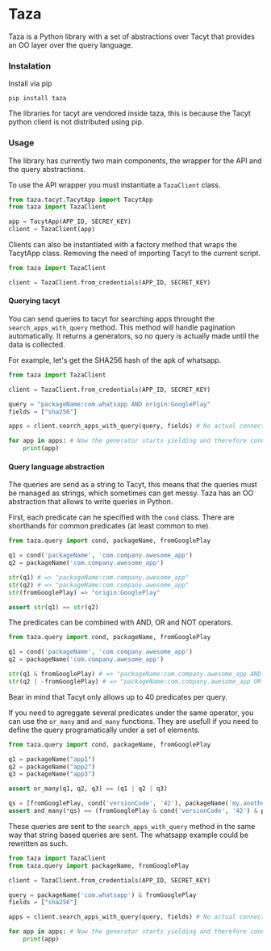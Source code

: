 Taza
=====

Taza is a Python library with a set of abstractions over Tacyt that provides an OO layer over the query language.

### Instalation

Install via pip

    pip install taza
	
The libraries for tacyt are vendored inside taza, this is because the Tacyt python client is not distributed using pip.
	
### Usage

The library has currently two main components, the wrapper for the API and the query abstractions.

To use the API wrapper you must instantiate a `TazaClient` class.

```python
from taza.tacyt.TacytApp import TacytApp
from taza import TazaClient

app = TacytApp(APP_ID, SECREY_KEY)
client = TazaClient(app)
```

Clients can also be instantiated with a factory method that wraps the TacytApp class. Removing the need of importing Tacyt to the current script.

```python
from taza import TazaClient

client = TazaClient.from_credentials(APP_ID, SECRET_KEY)
```

#### Querying tacyt

You can send queries to tacyt for searching apps throught the `search_apps_with_query` method. This method will handle pagination automatically. It returns a generators, so no query is actually made until the data is collected.

For example, let's get the SHA256 hash of the apk of whatsapp.

```python
from taza import TazaClient

client = TazaClient.from_credentials(APP_ID, SECRET_KEY)

query = "packageName:com.whatsapp AND origin:GooglePlay"
fields = ["sha256"]

apps = client.search_apps_with_query(query, fields) # No actual connection to Tacyt done here.

for app in apps: # Now the generator starts yielding and therefore connecting to Tacyt.
	print(app)
```

#### Query language abstraction

The queries are send as a string to Tacyt, this means that the queries must be managed as strings, which sometimes can get messy. Taza has an OO abstraction that allows to write queries in Python.

First, each predicate can he specified with the `cond` class. There are shorthands for common predicates (at least common to me).

```python
from taza.query import cond, packageName, fromGooglePlay

q1 = cond('packageName', 'com.company.awesome_app')
q2 = packageName('com.company.awesome_app')

str(q1) # => "packageName:com.company.awesome_app"
str(q2) # => "packageName:com.company.awesome_app"
str(fromGooglePlay) => "origin:GooglePlay"

assert str(q1) == str(q2)
```

The predicates can be combined with AND, OR and NOT operators.

```python
from taza.query import cond, packageName, fromGooglePlay

q1 = cond('packageName', 'com.company.awesome_app')
q2 = packageName('com.company.awesome_app')

str(q1 & fromGooglePlay) # => "packageName:com.company.awesome_app AND origin:GooglePlay"
str(q2 | -fromGooglePlay) # => "packageName:com.company.awesome_app OR -origin:GooglePlay"
```

Bear in mind that Tacyt only allows up to 40 predicates per query.

If you need to agreggate several predicates under the same operator, you can use the `or_many` and `and_many` functions. They are usefull if you need to define the query programatically under a set of elements.

```python
from taza.query import cond, packageName, fromGooglePlay

q1 = packageName("app1")
q2 = packageName("app2")
q3 = packageName("app3")

assert or_many(q1, q2, q3) == (q1 | q2 | q3)

qs = [fromGooglePlay, cond('versionCode', '42'), packageName('my.another.app')]
assert and_many(*qs) == (fromGooglePlay & cond('versionCode', '42') & packageName('my.another.app'))
```

These queries are sent to the `search_apps_with_query` method in the same way that string based queries are sent. The whatsapp example could be rewritten as such.

```python
from taza import TazaClient
from taza.query import packageName, fromGooglePlay

client = TazaClient.from_credentials(APP_ID, SECRET_KEY)

query = packageName('com.whatsapp') & fromGooglePlay
fields = ["sha256"]

apps = client.search_apps_with_query(query, fields) # No actual connection to Tacyt done here.

for app in apps: # Now the generator starts yielding and therefore connecting to Tacyt.
	print(app)
```
